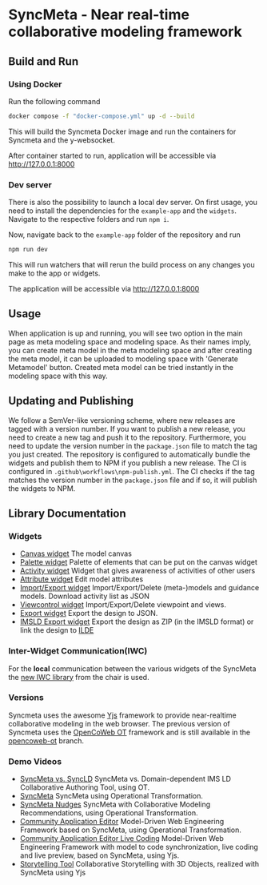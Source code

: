 # SyncMeta - Near real-time collaborative modeling framework

## Build and Run

### Using Docker

Run the following command

```sh
docker compose -f "docker-compose.yml" up -d --build
```

This will build the Syncmeta Docker image and run the containers for Syncmeta and the y-websocket.

After container started to run, application will be accessible via <http://127.0.0.1:8000>

### Dev server

There is also the possibility to launch a local dev server.
On first usage, you need to install the dependencies for the `example-app` and the `widgets`. Navigate to the respective folders and run `npm i`.

Now, navigate back to the `example-app` folder of the repository and run

```sh
npm run dev
```

This will run watchers that will rerun the build process on any changes you make to the app or widgets.

The application will be accessible via <http://127.0.0.1:8000>

## Usage

When application is up and running, you will see two option in the main page as meta modeling space and modeling space. As their names imply, you can create meta model in the meta modeling space and after creating the meta model, it can be uploaded to modeling space with 'Generate Metamodel' button. Created meta model can be tried instantly in the modeling space with this way.

## Updating and Publishing

We follow a SemVer-like versioning scheme, where new releases are tagged with a version number.
If you want to publish a new release, you need to create a new tag and push it to the repository. Furthermore, you need to update the version number in the `package.json` file to match the tag you just created.
The repository is configured to automatically bundle the widgets and publish them to NPM if you publish a new release.
The CI is configured in `.github\workflows\npm-publish.yml`.
The CI checks if the tag matches the version number in the `package.json` file and if so, it will publish the widgets to NPM.

## Library Documentation

### Widgets

* [Canvas widget](https://rwth-acis.github.io/syncmeta/syncmeta6/widget.xml) The model canvas
* [Palette widget](https://rwth-acis.github.io/syncmeta/syncmeta6/palette.xml) Palette of elements that can be put on the canvas widget
* [Activity widget](https://rwth-acis.github.io/syncmeta/syncmeta6/activity.xml) Widget that gives awareness of activities of other users
* [Attribute widget](https://rwth-acis.github.io/syncmeta/syncmeta6/attribute.xml) Edit model attributes
* [Import/Export widget](https://rwth-acis.github.io/syncmeta/syncmeta6/debug.xml) Import/Export/Delete (meta-)models and guidance models. Download activity list as JSON
* [Viewcontrol widget](https://rwth-acis.github.io/syncmeta/syncmeta6/viewcontrol.xml) Import/Export/Delete viewpoint and views.
* [Export widget](https://rwth-acis.github.io/syncmeta/syncmeta6/export.xml) Export the design to JSON.
* [IMSLD Export widget](https://rwth-acis.github.io/syncmeta/syncmeta6/imsld_export.xml) Export the design as ZIP (in the IMSLD format) or link the design to [ILDE](http://ilde.upf.edu/)

### Inter-Widget Communication(IWC)

For the __local__ communication between the various widgets of the SyncMeta the [new IWC library](https://github.com/rwth-acis/syncmeta/blob/main/src/es6/lib/IWCWrapper.js) from the chair is used.

### Versions

Syncmeta uses the awesome [Yjs](http://y-js.org/) framework to provide near-realtime collaborative modeling in the web browser.
The previous version of Syncmeta uses the [OpenCoWeb OT](https://github.com/opencoweb/coweb) framework and is still available in the [opencoweb-ot](https://github.com/rwth-acis/syncmeta/tree/opencoweb-ot) branch.

### Demo Videos

* [SyncMeta vs. SyncLD](https://youtu.be/owLa2jO3NJg) SyncMeta vs. Domain-dependent IMS LD Collaborative Authoring Tool, using OT.
* [SyncMeta](https://youtu.be/La8vw8OAauE) SyncMeta using Operational Transformation.
* [SyncMeta Nudges](https://youtu.be/Clc0q7k75Ko) SyncMeta with Collaborative Modeling Recommendations, using Operational Transformation.
* [Community Application Editor](https://youtu.be/Vuyj2e32ePk) Model-Driven Web Engineering Framework based on SyncMeta, using Operational Transformation.
* [Community Application Editor Live Coding](https://youtu.be/vxW6k_L0iOk) Model-Driven Web Engineering Framework with model to code synchronization, live coding and live preview, based on SyncMeta, using Yjs.
* [Storytelling Tool](https://youtu.be/enKijrMpYe0) Collaborative Storytelling with 3D Objects, realized with SyncMeta using Yjs
